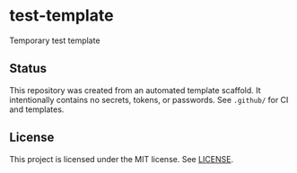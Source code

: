 # test-template

Temporary test template

## Status

This repository was created from an automated template scaffold. It intentionally
contains no secrets, tokens, or passwords. See `.github/` for CI and templates.

## License

This project is licensed under the MIT license. See [LICENSE](LICENSE).
